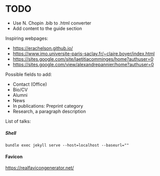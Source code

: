 # TODO

- Use N. Chopin .bib to .html converter
- Add content to the guide section

Inspiring webpages:
- https://erachelson.github.io/
- https://www.imo.universite-paris-saclay.fr/~claire.boyer/index.html
- https://sites.google.com/site/laetitiacomminges/home?authuser=0
- https://sites.google.com/view/alexandrepannier/home?authuser=0

Possible fields to add:
- Contact (Office)
- Bio/CV
- Alumni
- News
- In publications: Preprint category
- Research, a paragraph description


List of talks:

##### Shell
```shell
bundle exec jekyll serve --host=localhost --baseurl=""
```


#### Favicon
https://realfavicongenerator.net/